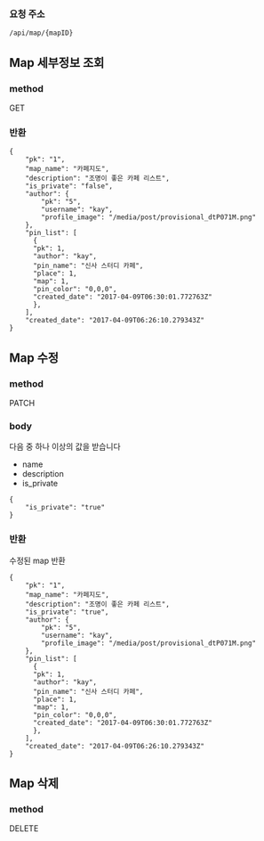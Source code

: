 <!--| Resource     | GET        | POST | PATCH       | DELETE   |
| ------------ | ---------- | ---- | ----------- | -------- |
| /api/map/{mapId} | 해당 지도 세부정보 |      | 해당 지도 정보 수정 | 해당 지도 삭제 |-->


### 요청 주소

```
/api/map/{mapID}
```


## Map 세부정보 조회

### method

GET

### 반환

```
{
    "pk": "1",
    "map_name": "카페지도",
    "description": "조명이 좋은 카페 리스트",
    "is_private": "false",
    "author": {
        "pk": "5",
        "username": "kay",
        "profile_image": "/media/post/provisional_dtP071M.png"
    },
    "pin_list": [
      {
      "pk": 1,
      "author": "kay",
      "pin_name": "신사 스터디 카페",
      "place": 1,
      "map": 1,
      "pin_color": "0,0,0",
      "created_date": "2017-04-09T06:30:01.772763Z"
      },
    ],
    "created_date": "2017-04-09T06:26:10.279343Z"
}
```

## Map 수정

### method

PATCH

### body

다음 중 하나 이상의 값을 받습니다  

- name
- description
- is_private

```
{
    "is_private": "true"
}
```

### 반환

수정된 map 반환

```
{
    "pk": "1",
    "map_name": "카페지도",
    "description": "조명이 좋은 카페 리스트",
    "is_private": "true",
    "author": {
        "pk": "5",
        "username": "kay",
        "profile_image": "/media/post/provisional_dtP071M.png"
    },
    "pin_list": [
      {
      "pk": 1,
      "author": "kay",
      "pin_name": "신사 스터디 카페",
      "place": 1,
      "map": 1,
      "pin_color": "0,0,0",
      "created_date": "2017-04-09T06:30:01.772763Z"
      },
    ],
    "created_date": "2017-04-09T06:26:10.279343Z"
}
```

## Map 삭제

### method

DELETE